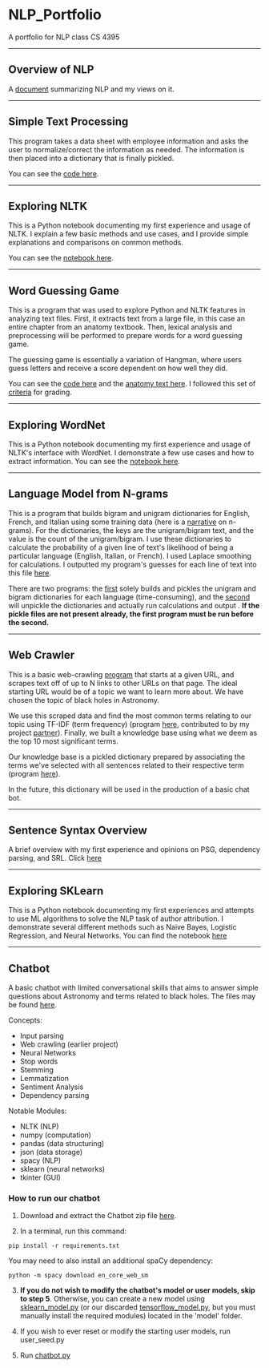 # NLP_Portfolio
A portfolio for NLP class CS 4395

---
## Overview of NLP

A [document](Overview_of_NLP.pdf) summarizing NLP and my views on it.

---
## Simple Text Processing

This program takes a data sheet with employee information and asks the user to normalize/correct the information as needed. The information is then placed into a dictionary that is finally pickled.

You can see the [code here](https://github.com/KaeCan/NLP_Portfolio/blob/main/Homework1/Homework1_kxc180021.py).

---
## Exploring NLTK

This is a Python notebook documenting my first experience and usage of NLTK. I explain a few basic methods and use cases, and I provide simple explanations and comparisons on common methods.

You can see the [notebook here](https://github.com/KaeCan/NLP_Portfolio/blob/main/Exploring_NLTK.ipynb).

---
## Word Guessing Game

This is a program that was used to explore Python and NLTK features in analyzing text files. First, it extracts text from a large file, in this case an entire chapter from an anatomy textbook. Then, lexical analysis and preprocessing will be performed to prepare words for a word guessing game.

The guessing game is essentially a variation of Hangman, where users guess letters and receive a score dependent on how well they did.

You can see the [code here](https://github.com/KaeCan/NLP_Portfolio/blob/main/Word_Guesser/word_guess_game.py) and the [anatomy text here](https://github.com/KaeCan/NLP_Portfolio/blob/main/Word_Guesser/anat19.txt). I followed this set of [criteria](https://github.com/KaeCan/NLP_Portfolio/blob/main/Word_Guesser/Ch5%20Word%20Guess%20Game.pdf) for grading.

---
## Exploring WordNet

This is a Python notebook documenting my first experience and usage of NLTK's interface with WordNet. I demonstrate a few use cases and how to extract information. You can see the [notebook here](https://github.com/KaeCan/NLP_Portfolio/blob/main/Exploring_WordNet.ipynb).

---
## Language Model from N-grams

This is a program that builds bigram and unigram dictionaries for English, French, and Italian using some training data (here is a [narrative](https://github.com/KaeCan/NLP_Portfolio/blob/main/N-grams/N-grams_Narrative.pdf) on n-grams). For the dictionaries, the keys are the unigram/bigram text, and the value is the count of the unigram/bigram. I use these dictionaries to calculate the probability of a given line of text's likelihood of being a particular language (English, Italian, or French). I used Laplace smoothing for calculations. I outputted my program's guesses for each line of text into this file [here](https://github.com/KaeCan/NLP_Portfolio/blob/main/N-grams/probs_output.txt).

There are two programs: the [first](https://github.com/KaeCan/NLP_Portfolio/blob/main/N-grams/ngrams_builder.py) solely builds and pickles the unigram and bigram dictionaries for each language (time-consuming), and the [second](https://github.com/KaeCan/NLP_Portfolio/blob/main/N-grams/ngrams_probability.py) will unpickle the dictionaries and actually run calculations and output . **If the pickle files are not present already, the first program must be run before the second.**

---
## Web Crawler

This is a basic web-crawling [program](https://github.com/KaeCan/NLP_Portfolio/blob/main/Web_Crawler/corpus_builder.py) that starts at a given URL, and scrapes text off of up to N links to other URLs on that page. The ideal starting URL would be of a topic we want to learn more about. We have chosen the topic of black holes in Astronomy.

We use this scraped data and find the most common terms relating to our topic using TF-IDF (term frequency) (program [here](https://github.com/KaeCan/NLP_Portfolio/blob/main/Web_Crawler/wordExtractor.py), contributed to by my project [partner](https://github.com/RyanBanafshay)). Finally, we built a knowledge base using what we deem as the top 10 most significant terms.

Our knowledge base is a pickled dictionary prepared by associating the terms we've selected with all sentences related to their respective term (program [here](https://github.com/KaeCan/NLP_Portfolio/blob/main/Web_Crawler/knowledge_builder.py)).

In the future, this dictionary will be used in the production of a basic chat bot.

---
## Sentence Syntax Overview

A brief overview with my first experience and opinions on PSG, dependency parsing, and SRL. Click [here](https://github.com/KaeCan/NLP_Portfolio/blob/main/Sentence_Syntax.pdf)

---
## Exploring SKLearn

This is a Python notebook documenting my first experiences and attempts to use ML algorithms to solve the NLP task of author attribution. I demonstrate several different methods such as Naive Bayes, Logistic Regression, and Neural Networks. You can find the notebook [here](https://github.com/KaeCan/NLP_Portfolio/blob/main/Exploring_SKLearn.ipynb)

---
## Chatbot

A basic chatbot with limited conversational skills that aims to answer simple questions about Astronomy and terms related to black holes. The files may be found [here](https://github.com/KaeCan/NLP_Portfolio/tree/main/Chatbot).

Concepts:
- Input parsing
- Web crawling (earlier project)
- Neural Networks
- Stop words
- Stemming
- Lemmatization
- Sentiment Analysis
- Dependency parsing

Notable Modules:
- NLTK (NLP)
- numpy (computation)
- pandas (data structuring)
- json (data storage)
- spacy (NLP)
- sklearn (neural networks)
- tkinter (GUI)

### How to run our chatbot

1. Download and extract the Chatbot zip file [here](https://github.com/KaeCan/NLP_Portfolio/blob/main/ChatbotZip.zip).

2. In a terminal, run this command:
~~~
pip install -r requirements.txt
~~~
You may need to also install an additional spaCy dependency:
~~~
python -m spacy download en_core_web_sm
~~~

3. **If you do not wish to modify the chatbot's model or user models, skip to step 5**. Otherwise, you can create a new model using
[sklearn_model.py](https://github.com/KaeCan/NLP_Portfolio/blob/main/Chatbot/model/sklearn_model.py) (or our discarded [tensorflow_model.py](https://github.com/KaeCan/NLP_Portfolio/blob/main/Chatbot/model/tensorflow_model.py), but you must manually install the required modules)
located in the 'model' folder.

4. If you wish to ever reset or modify the starting user models, run user_seed.py

5. Run [chatbot.py](https://github.com/KaeCan/NLP_Portfolio/blob/main/Chatbot/chatbot.py)
